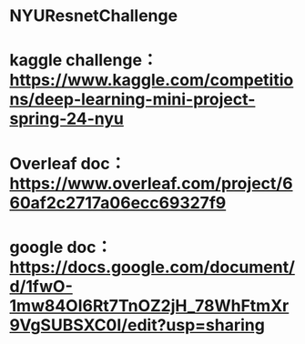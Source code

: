 # NYUResnetChallenge

# kaggle challenge： https://www.kaggle.com/competitions/deep-learning-mini-project-spring-24-nyu
# Overleaf doc： https://www.overleaf.com/project/660af2c2717a06ecc69327f9
# google doc： https://docs.google.com/document/d/1fwO-1mw84OI6Rt7TnOZ2jH_78WhFtmXr9VgSUBSXC0I/edit?usp=sharing
